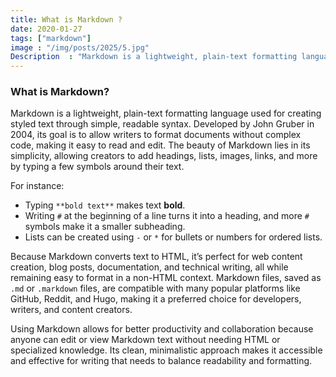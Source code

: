 ```yaml
---
title: What is Markdown ?
date: 2020-01-27
tags: ["markdown"]
image : "/img/posts/2025/5.jpg"
Description  : "Markdown is a lightweight, plain-text formatting language used for creating styled text through simple, readable syntax...."
---
```


### What is Markdown?

Markdown is a lightweight, plain-text formatting language used for creating styled text through simple, readable syntax. Developed by John Gruber in 2004, its goal is to allow writers to format documents without complex code, making it easy to read and edit. The beauty of Markdown lies in its simplicity, allowing creators to add headings, lists, images, links, and more by typing a few symbols around their text. 

For instance:
- Typing `**bold text**` makes text **bold**.
- Writing `#` at the beginning of a line turns it into a heading, and more `#` symbols make it a smaller subheading.
- Lists can be created using `-` or `*` for bullets or numbers for ordered lists.

Because Markdown converts text to HTML, it’s perfect for web content creation, blog posts, documentation, and technical writing, all while remaining easy to format in a non-HTML context. Markdown files, saved as `.md` or `.markdown` files, are compatible with many popular platforms like GitHub, Reddit, and Hugo, making it a preferred choice for developers, writers, and content creators. 

Using Markdown allows for better productivity and collaboration because anyone can edit or view Markdown text without needing HTML or specialized knowledge. Its clean, minimalistic approach makes it accessible and effective for writing that needs to balance readability and formatting.

<!--Photo by Robert Katzki on Unsplash-->
